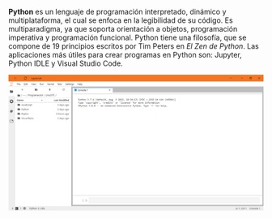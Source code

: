 **Python** es un lenguaje de programación interpretado, dinámico y multiplataforma, el cual se enfoca en la legibilidad de su código. Es multiparadigma, ya que soporta orientación a objetos, programación imperativa y programación funcional. Python tiene una filosofía, que se compone de 19 principios escritos por Tim Peters en _El Zen de Python_. Las aplicaciones más útiles para crear programas en Python son: Jupyter, Python IDLE y Visual Studio Code.

![Figura 0-1](images/0-1.png?raw=true)

